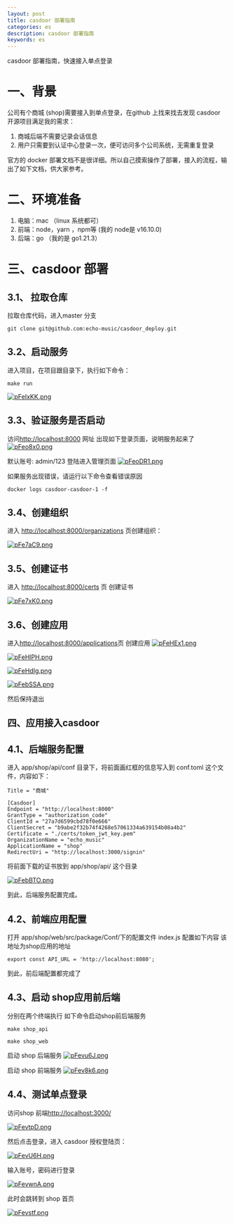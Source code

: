 ```yaml
---
layout: post
title: casdoor 部署指南
categories: es
description: casdoor 部署指南
keywords: es
---
```


casdoor 部署指南，快速接入单点登录
# 一、背景
公司有个商城 (shop)需要接入到单点登录，在github 上找来找去发现 casdoor 开源项目满足我的需求：
1. 商城后端不需要记录会话信息
2. 用户只需要到认证中心登录一次，便可访问多个公司系统，无需重复登录

官方的 docker 部署文档不是很详细。所以自己摸索操作了部署，接入的流程，输出了如下文档，供大家参考。
# 二、环境准备
1. 电脑：mac （linux 系统都可）
2. 前端：node，yarn ，npm等 (我的 node是 v16.10.0)
3. 后端：go （我的是 go1.21.3）

# 三、casdoor 部署

## 3.1、 拉取仓库
拉取仓库代码，进入master 分支
```
git clone git@github.com:echo-music/casdoor_deploy.git
```

## 3.2、启动服务
进入项目，在项目跟目录下，执行如下命令：
```
make run
```
[![pFeIxKK.png](https://s11.ax1x.com/2024/01/24/pFeIxKK.png)](https://imgse.com/i/pFeIxKK)


## 3.3、验证服务是否启动
访问[http://localhost:8000](http://localhost:8000) 网址
出现如下登录页面，说明服务起来了
[![pFeo8x0.png](https://s11.ax1x.com/2024/01/24/pFeo8x0.png)](https://imgse.com/i/pFeo8x0)

默认账号: admin/123 登陆进入管理页面
[![pFeoDR1.png](https://s11.ax1x.com/2024/01/24/pFeoDR1.png)](https://imgse.com/i/pFeoDR1)

如果服务出现错误，请运行以下命令查看错误原因
```
docker logs casdoor-casdoor-1 -f
```

## 3.4、创建组织
进入 [http://localhost:8000/organizations](http://localhost:8000/organizations) 页创建组织：

[![pFe7aC9.png](https://s11.ax1x.com/2024/01/24/pFe7aC9.png)](https://imgse.com/i/pFe7aC9)

## 3.5、创建证书
进入 [http://localhost:8000/certs](http://localhost:8000/certs) 页 创建证书

[![pFe7xK0.png](https://s11.ax1x.com/2024/01/24/pFe7xK0.png)](https://imgse.com/i/pFe7xK0)

## 3.6、创建应用
进入[http://localhost:8000/applications](http://localhost:8000/applications)页 创建应用
[![pFeHEx1.png](https://s11.ax1x.com/2024/01/24/pFeHEx1.png)](https://imgse.com/i/pFeHEx1)

[![pFeHlPH.png](https://s11.ax1x.com/2024/01/24/pFeHlPH.png)](https://imgse.com/i/pFeHlPH)

[![pFeHdIg.png](https://s11.ax1x.com/2024/01/24/pFeHdIg.png)](https://imgse.com/i/pFeHdIg)

[![pFebSSA.png](https://s11.ax1x.com/2024/01/24/pFebSSA.png)](https://imgse.com/i/pFebSSA)

然后保持退出
## 四、应用接入casdoor

## 4.1、后端服务配置
进入 app/shop/api/conf 目录下，将前面画红框的信息写入到 conf.toml 这个文件，内容如下：
```
Title = "商城"

[Casdoor]
Endpoint = "http://localhost:8000"
GrantType = "authorization_code"   
ClientId = "27a7d6599cbd78f0e666"  
ClientSecret = "b9abe2f32b74f4268e57061334a639154b08a4b2" 
Certificate = "./certs/token_jwt_key.pem"
OrganizationName = "echo_music" 
ApplicationName = "shop"
RedirectUri = "http://localhost:3000/signin"

```

将前面下载的证书放到 app/shop/api/ 这个目录

[![pFebBTO.png](https://s11.ax1x.com/2024/01/24/pFebBTO.png)](https://imgse.com/i/pFebBTO)

到此，后端服务配置完成。

## 4.2、前端应用配置
打开 app/shop/web/src/package/Conf/下的配置文件 index.js 配置如下内容
该地址为shop应用的地址
```
export const API_URL = 'http://localhost:8080';

```

到此，前后端配置都完成了

## 4.3、启动 shop应用前后端
分别在两个终端执行 如下命令启动shop前后端服务
```
make shop_api

make shop_web
```

启动 shop 后端服务
[![pFevu6J.png](https://s11.ax1x.com/2024/01/24/pFevu6J.png)](https://imgse.com/i/pFevu6J)


启动 shop 前端服务
[![pFev8k6.png](https://s11.ax1x.com/2024/01/24/pFev8k6.png)](https://imgse.com/i/pFev8k6)

## 4.4、测试单点登录
访问shop 前端[http://localhost:3000/](http://localhost:3000/)

[![pFevtpD.png](https://s11.ax1x.com/2024/01/24/pFevtpD.png)](https://imgse.com/i/pFevtpD)

然后点击登录，进入 casdoor 授权登陆页：

[![pFevU6H.png](https://s11.ax1x.com/2024/01/24/pFevU6H.png)](https://imgse.com/i/pFevU6H)

输入账号，密码进行登录

[![pFevwnA.png](https://s11.ax1x.com/2024/01/24/pFevwnA.png)](https://imgse.com/i/pFevwnA)


此时会跳转到 shop 首页

[![pFevstf.png](https://s11.ax1x.com/2024/01/24/pFevstf.png)](https://imgse.com/i/pFevstf)


